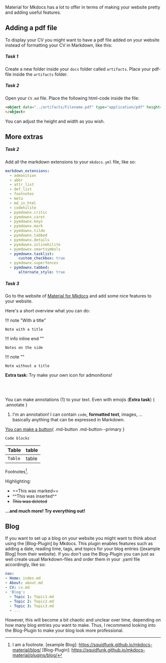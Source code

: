 Material for Mkdocs has a lot to offer in terms of making your website pretty and adding useful features. 

## Adding a pdf file

To display your CV you might want to have a pdf file added on your website instead of formatting your CV in Markdown, like this:

<object data="../artifacts/example.pdf" type="application/pdf" height= "500" width="100%">
</object>

##### Task 1

Create a new folder inside your `docs` folder called `artifacts`. Place your pdf-file inside the `artifacts` folder.

##### Task 2

Open your `CV.md` file. Place the following html-code inside the file:
```html
<object data="../artifacts/Filename.pdf" type="application/pdf" height= "500" width="100%">
</object>
```
You can adjust the height and width as you wish. 


## More extras

##### Task 2

Add all the markdown extensions to your `mkdocs.yml` file, like so:
```yaml
markdown_extensions:
  - admonition
  - abbr
  - attr_list
  - def_list
  - footnotes
  - meta
  - md_in_html
  - codehilite
  - pymdownx.critic
  - pymdownx.caret
  - pymdownx.keys
  - pymdownx.mark
  - pymdownx.tilde
  - pymdownx.tabbed
  - pymdownx.details
  - pymdownx.inlinehilite
  - pymdownx.smartsymbols
  - pymdownx.tasklist:
      custom_checkbox: true
  - pymdownx.superfences
  - pymdownx.tabbed:
      alternate_style: true
```

##### Task 3

Go to the website of [Material for Mkdocs] and add some nice features to your website. 

Here's a short overview what you can do:

!!! note "With a title"

    Note with a title

!!! info inline end ""

    Notes on the side

!!! note ""

    Note without a title

**Extra task:** Try make your own icon for admonitions!

<br><br>

You can make annotations (1) to your text. Even with emojis (**Extra task**)
{ .annotate }

1. I'm an annotation! I can contain `code`, __formatted
    text__, images, ... basically anything that can be expressed in Markdown.

[You can make a button](#){ .md-button .md-button--primary }    

```
Code blocks
```

| Table     | table                     |
| ----------- | ------------------------------------ |
| `Table`       | table  |


Footnotes[^1]. 

Highlighting:

- ==This was marked==
- ^^This was inserted^^
- ~~This was deleted~~

**...and much more! Try everything out!**


## Blog

If you want to set up a blog on your website you might want to think about using the [Blog-Plugin] by Mkdocs. This plugin enables features such as adding a date, reading time, tags, and topics for your blog entries ([example Blog] from their website). If you don't use the Blog-Plugin you can just as well create usual Markdown-files and order them in your .yaml file accordingly, like so:
```yaml
nav:
- Home: index.md
- About: about.md
- CV: cv.md
- 'Blog':
  - Topic 1: Topic1.md
  - Topic 2: Topic2.md
  - Topic 3: Topic3.md
  - ...
```

However, this will become a bit chaotic and unclear over time, depending on how many blog entries you want to make. Thus, I recommend looking into the Blog-Plugin to make your blog look more professional. 




[Material for Mkdocs]: https://squidfunk.github.io/mkdocs-material/reference/
[^1]: I am a footnote.
[example Blog]: https://squidfunk.github.io/mkdocs-material/blog/
[Blog-Plugin]: https://squidfunk.github.io/mkdocs-material/plugins/blog/